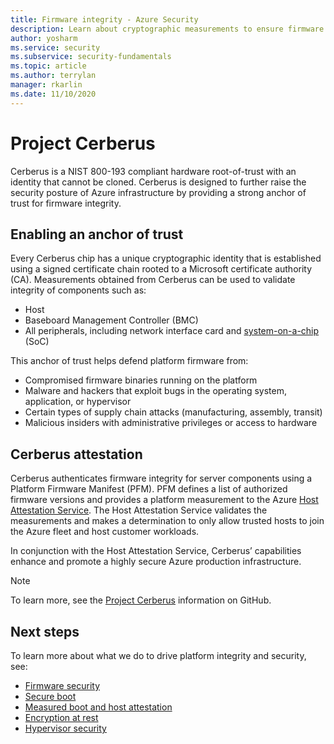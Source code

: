 ```yaml
---
title: Firmware integrity - Azure Security
description: Learn about cryptographic measurements to ensure firmware integrity.
author: yosharm
ms.service: security
ms.subservice: security-fundamentals
ms.topic: article
ms.author: terrylan
manager: rkarlin
ms.date: 11/10/2020
---
```


# Project Cerberus

Cerberus is a NIST 800-193 compliant hardware root-of-trust with an identity that cannot be cloned. Cerberus is designed to further raise the security posture of Azure infrastructure by providing a strong anchor of trust for firmware integrity.

## Enabling an anchor of trust
Every Cerberus chip has a unique cryptographic identity that is established using a signed certificate chain rooted to a Microsoft certificate authority (CA). Measurements obtained from Cerberus can be used to validate integrity of components such as:

- Host
- Baseboard Management Controller (BMC)
- All peripherals, including network interface card and [system-on-a-chip](https://en.wikipedia.org/wiki/System_on_a_chip) (SoC)

This anchor of trust helps defend platform firmware from:

- Compromised firmware binaries running on the platform
- Malware and hackers that exploit bugs in the operating system, application, or hypervisor
- Certain types of supply chain attacks (manufacturing, assembly, transit)
- Malicious insiders with administrative privileges or access to hardware

## Cerberus attestation
Cerberus authenticates firmware integrity for server components using a Platform Firmware Manifest (PFM). PFM defines a list of authorized firmware versions and provides a platform measurement to the Azure [Host Attestation Service](measured-boot-host-attestation.md). The Host Attestation Service validates the measurements and makes a determination to only allow trusted hosts to join the Azure fleet and host customer workloads.

In conjunction with the Host Attestation Service, Cerberus’ capabilities enhance and promote a highly secure Azure production infrastructure.

> [!NOTE]
> To learn more, see the [Project Cerberus](https://github.com/opencomputeproject/Project_Olympus/tree/master/Project_Cerberus) information on GitHub.

## Next steps
To learn more about what we do to drive platform integrity and security, see:

- [Firmware security](firmware.md)
- [Secure boot](secure-boot.md)
- [Measured boot and host attestation](measured-boot-host-attestation.md)
- [Encryption at rest](encryption-atrest.md)
- [Hypervisor security](hypervisor.md)